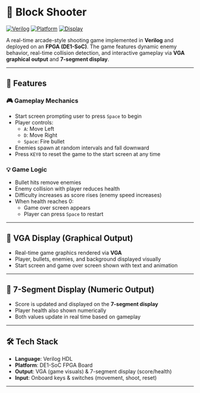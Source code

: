 # 🧱 Block Shooter

[![Verilog](https://img.shields.io/badge/HDL-Verilog-blue?style=for-the-badge)](https://en.wikipedia.org/wiki/Verilog)
[![Platform](https://img.shields.io/badge/Platform-DE1--SoC-0078D7?style=for-the-badge)](https://www.terasic.com.tw/cgi-bin/page/archive.pl?Language=English&CategoryNo=139&No=836)
[![Display](https://img.shields.io/badge/Output-VGA%20&%207--Segment-yellow?style=for-the-badge)]()

A real-time arcade-style shooting game implemented in **Verilog** and deployed on an **FPGA (DE1-SoC)**. The game features dynamic enemy behavior, real-time collision detection, and interactive gameplay via **VGA graphical output** and **7-segment display**.

---

## 🚀 Features

### 🎮 Gameplay Mechanics
- Start screen prompting user to press `Space` to begin
- Player controls:
  - `A`: Move Left
  - `D`: Move Right
  - `Space`: Fire bullet
- Enemies spawn at random intervals and fall downward
- Press `KEY0` to reset the game to the start screen at any time

### 💡 Game Logic
- Bullet hits remove enemies
- Enemy collision with player reduces health
- Difficulty increases as score rises (enemy speed increases)
- When health reaches 0:
  - Game over screen appears
  - Player can press `Space` to restart

---

## 🎨 VGA Display (Graphical Output)
- Real-time game graphics rendered via **VGA**
- Player, bullets, enemies, and background displayed visually
- Start screen and game over screen shown with text and animation

---

## 🔢 7-Segment Display (Numeric Output)
- Score is updated and displayed on the **7-segment display**
- Player health also shown numerically
- Both values update in real time based on gameplay

---

## 🛠 Tech Stack

- **Language**: Verilog HDL  
- **Platform**: DE1-SoC FPGA Board  
- **Output**: VGA (game visuals) & 7-segment display (score/health)  
- **Input**: Onboard keys & switches (movement, shoot, reset)

---
